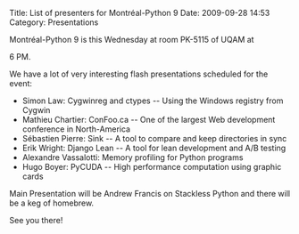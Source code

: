 Title: List of presenters for Montréal-Python 9
Date: 2009-09-28 14:53
Category: Presentations

<!--:en-->Montréal-Python 9 is this Wednesday at room PK-5115 of UQAM at
6 PM.

We have a lot of very interesting flash presentations scheduled for the
event:

-   Simon Law: Cygwinreg and ctypes -- Using the Windows registry from
    Cygwin
-   Mathieu Chartier: ConFoo.ca -- One of the largest Web development
    conference in North-America
-   Sébastien Pierre: Sink -- A tool to compare and keep directories in
    sync
-   Erik Wright: Django Lean -- A tool for lean development and A/B
    testing
-   Alexandre Vassalotti: Memory profiling for Python programs
-   Hugo Boyer: PyCUDA -- High performance computation using graphic
    cards

Main Presentation will be Andrew Francis on Stackless Python and there
will be a keg of homebrew.

</p>
See you there!

<!--:-->
